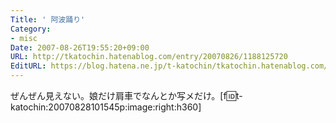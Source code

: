 ```yaml
---
Title: ' 阿波踊り'
Category:
- misc
Date: 2007-08-26T19:55:20+09:00
URL: http://tkatochin.hatenablog.com/entry/20070826/1188125720
EditURL: https://blog.hatena.ne.jp/t-katochin/tkatochin.hatenablog.com/atom/entry/6653586347154755239
---
```



ぜんぜん見えない。娘だけ肩車でなんとか写メだけ。[f:id:t-katochin:20070828101545p:image:right:h360]
